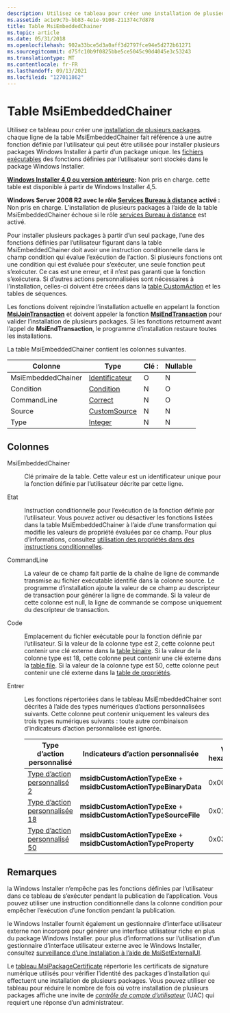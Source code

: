 ```yaml
---
description: Utilisez ce tableau pour créer une installation de plusieurs packages.
ms.assetid: ac1e9c7b-bb83-4e1e-9108-211374c7d878
title: Table MsiEmbeddedChainer
ms.topic: article
ms.date: 05/31/2018
ms.openlocfilehash: 902a33bce5d3a0aff3d2797fce94e5d272b61271
ms.sourcegitcommit: d75fc10b9f0825bbe5ce5045c90d4045e3c53243
ms.translationtype: MT
ms.contentlocale: fr-FR
ms.lasthandoff: 09/13/2021
ms.locfileid: "127011862"
---
```

# <a name="msiembeddedchainer-table"></a>Table MsiEmbeddedChainer

Utilisez ce tableau pour créer une [installation de plusieurs packages](multiple-package-installations.md). chaque ligne de la table MsiEmbeddedChainer fait référence à une autre fonction définie par l’utilisateur qui peut être utilisée pour installer plusieurs packages Windows Installer à partir d’un package unique. les [fichiers exécutables](executable-files.md) des fonctions définies par l’utilisateur sont stockés dans le package Windows Installer.

**[Windows Installer 4,0 ou version antérieure](not-supported-in-windows-installer-4-0.md):** Non pris en charge. cette table est disponible à partir de Windows Installer 4,5.

**Windows Server 2008 R2 avec le rôle [Services Bureau à distance](../termserv/terminal-services-portal.md) activé :** Non pris en charge. L’installation de plusieurs packages à l’aide de la table MsiEmbeddedChainer échoue si le rôle [services Bureau à distance](../termserv/terminal-services-portal.md) est activé.

Pour installer plusieurs packages à partir d’un seul package, l’une des fonctions définies par l’utilisateur figurant dans la table MsiEmbeddedChainer doit avoir une instruction conditionnelle dans le champ condition qui évalue l’exécution de l’action. Si plusieurs fonctions ont une condition qui est évaluée pour s’exécuter, une seule fonction peut s’exécuter. Ce cas est une erreur, et il n’est pas garanti que la fonction s’exécutera. Si d’autres actions personnalisées sont nécessaires à l’installation, celles-ci doivent être créées dans la [table CustomAction](customaction-table.md) et les tables de séquences.

Les fonctions doivent rejoindre l’installation actuelle en appelant la fonction [**MsiJoinTransaction**](/windows/desktop/api/Msi/nf-msi-msijointransaction) et doivent appeler la fonction [**MsiEndTransaction**](/windows/desktop/api/Msi/nf-msi-msiendtransaction) pour valider l’installation de plusieurs packages. Si les fonctions retournent avant l’appel de **MsiEndTransaction**, le programme d’installation restaure toutes les installations.

La table MsiEmbeddedChainer contient les colonnes suivantes.



| Colonne             | Type                             | Clé : | Nullable |
|--------------------|----------------------------------|-----|----------|
| MsiEmbeddedChainer | [Identificateur](identifier.md)     | O   | N        |
| Condition          | [Condition](condition.md)       | N   | O        |
| CommandLine        | [Correct](formatted.md)       | N   | O        |
| Source             | [CustomSource](customsource.md) | N   | N        |
| Type               | [Integer](integer.md)           | N   | N        |



 

## <a name="columns"></a>Colonnes

<dl> <dt>

<span id="MsiEmbeddedChainer"></span><span id="msiembeddedchainer"></span><span id="MSIEMBEDDEDCHAINER"></span>MsiEmbeddedChainer
</dt> <dd>

Clé primaire de la table. Cette valeur est un identificateur unique pour la fonction définie par l’utilisateur décrite par cette ligne.

</dd> <dt>

<span id="Condition"></span><span id="condition"></span><span id="CONDITION"></span>Etat
</dt> <dd>

Instruction conditionnelle pour l’exécution de la fonction définie par l’utilisateur. Vous pouvez activer ou désactiver les fonctions listées dans la table MsiEmbeddedChainer à l’aide d’une transformation qui modifie les valeurs de propriété évaluées par ce champ. Pour plus d’informations, consultez [utilisation des propriétés dans des instructions conditionnelles](using-properties-in-conditional-statements.md).

</dd> <dt>

<span id="CommandLine"></span><span id="commandline"></span><span id="COMMANDLINE"></span>CommandLine
</dt> <dd>

La valeur de ce champ fait partie de la chaîne de ligne de commande transmise au fichier exécutable identifié dans la colonne source. Le programme d’installation ajoute la valeur de ce champ au descripteur de transaction pour générer la ligne de commande. Si la valeur de cette colonne est null, la ligne de commande se compose uniquement du descripteur de transaction.

</dd> <dt>

<span id="Source"></span><span id="source"></span><span id="SOURCE"></span>Code
</dt> <dd>

Emplacement du fichier exécutable pour la fonction définie par l’utilisateur. Si la valeur de la colonne type est 2, cette colonne peut contenir une clé externe dans la [table binaire](binary-table.md). Si la valeur de la colonne type est 18, cette colonne peut contenir une clé externe dans la [table file](file-table.md). Si la valeur de la colonne type est 50, cette colonne peut contenir une clé externe dans la [table de propriétés](property-table.md).

</dd> <dt>

<span id="Type"></span><span id="type"></span><span id="TYPE"></span>Entrer
</dt> <dd>

Les fonctions répertoriées dans le tableau MsiEmbeddedChainer sont décrites à l’aide des types numériques d’actions personnalisées suivants. Cette colonne peut contenir uniquement les valeurs des trois types numériques suivants : toute autre combinaison d’indicateurs d’action personnalisée est ignorée.



| Type d’action personnalisé                                 | Indicateurs d’action personnalisée                                                | Valeur hexadécimale | Decimal |
|----------------------------------------------------|--------------------------------------------------------------------|-------------|---------|
| [Type d’action personnalisé 2](custom-action-type-2.md)   | **msidbCustomActionTypeExe**  +  **msidbCustomActionTypeBinaryData** | 0x002       | 2       |
| [Type d’action personnalisée 18](custom-action-type-18.md) | **msidbCustomActionTypeExe**  +  **msidbCustomActionTypeSourceFile** | 0x012       | 18      |
| [Type d’action personnalisé 50](custom-action-type-50.md) | **msidbCustomActionTypeExe**  +  **msidbCustomActionTypeProperty**   | 0x032       | 50      |



 

</dd> </dl>

## <a name="remarks"></a>Remarques

la Windows Installer n’empêche pas les fonctions définies par l’utilisateur dans ce tableau de s’exécuter pendant la publication de l’application. Vous pouvez utiliser une instruction conditionnelle dans la colonne condition pour empêcher l’exécution d’une fonction pendant la publication.

le Windows Installer fournit également un gestionnaire d’interface utilisateur externe non incorporé pour générer une interface utilisateur riche en plus du package Windows Installer. pour plus d’informations sur l’utilisation d’un gestionnaire d’interface utilisateur externe avec le Windows Installer, consultez [surveillance d’une Installation à l’aide de MsiSetExternalUI](monitoring-an-installation-using-msisetexternalui.md).

Le [tableau MsiPackageCertificate](msipackagecertificate-table.md) répertorie les certificats de signature numérique utilisés pour vérifier l’identité des packages d’installation qui effectuent une installation de plusieurs packages. Vous pouvez utiliser ce tableau pour réduire le nombre de fois où votre installation de plusieurs packages affiche une invite de [*contrôle de compte d’utilisateur*](u-gly.md) (UAC) qui requiert une réponse d’un administrateur.

 

 
